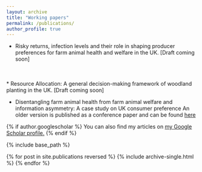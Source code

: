 ```yaml
---
layout: archive
title: "Working papers"
permalink: /publications/
author_profile: true
---
```



* Risky returns, infection levels and their role in shaping producer preferences for farm animal
health and welfare in the UK. [Draft coming soon]
<br>
<br>
* Resource Allocation: A general decision-making framework of woodland planting in the UK. [Draft coming soon]

* Disentangling farm animal health from farm animal welfare and information asymmetry: A case study on UK consumer preference
  An older version is published as a conference paper and can be found [here](https://econpapers.repec.org/paper/agsaesc21/312057.htm)
  


{% if author.googlescholar %}
  You can also find my articles on <u><a href="{{author.googlescholar}}">my Google Scholar profile</a>.</u>
{% endif %}

{% include base_path %}

{% for post in site.publications reversed %}
  {% include archive-single.html %}
{% endfor %}
